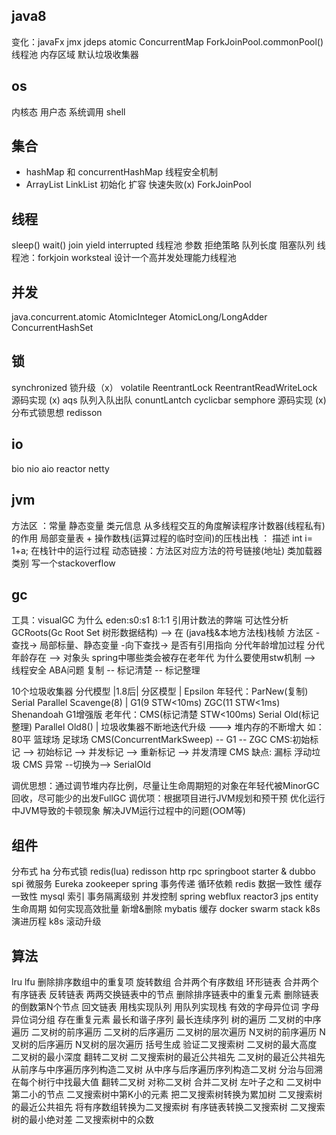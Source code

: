 ## java8
变化：javaFx jmx jdeps atomic ConcurrentMap ForkJoinPool.commonPool() 线程池 内存区域 默认垃圾收集器

## os
内核态 用户态 系统调用 shell

## 集合
- hashMap 和 concurrentHashMap 线程安全机制
- ArrayList LinkList 初始化 扩容 快速失败(x)
  ForkJoinPool
## 线程
sleep() wait() join yield interrupted
线程池 参数 拒绝策略 队列长度 阻塞队列
线程池：forkjoin worksteal 
设计一个高并发处理能力线程池

## 并发
java.concurrent.atomic
AtomicInteger AtomicLong/LongAdder
ConcurrentHashSet

## 锁
synchronized 锁升级（x）
volatile
ReentrantLock ReentrantReadWriteLock 源码实现 (x)
aqs 队列入队出队
conuntLantch cyclicbar semphore 源码实现 (x)
分布式锁思想 redisson

## io
bio nio aio
reactor netty

## jvm
方法区 ：常量 静态变量 类元信息
从多线程交互的角度解读程序计数器(线程私有)的作用
局部变量表 + 操作数栈(运算过程的临时空间)的压栈出栈 ： 描述 int i= 1+a; 在栈针中的运行过程
动态链接：方法区对应方法的符号链接(地址)
类加载器类别
写一个stackoverflow

## gc
工具：visualGC
为什么 eden:s0:s1 8:1:1
引用计数法的弊端
可达性分析 GCRoots(Gc Root Set 树形数据结构) --> 在 (java栈&本地方法栈)栈帧 方法区 -查找-> 局部标量、静态变量 -向下查找-> 是否有引用指向
分代年龄增加过程
分代年龄存在 --> 对象头
spring中哪些类会被存在老年代
为什么要使用stw机制 --> 线程安全 ABA问题
复制 -- 标记清楚 -- 标记整理

10个垃圾收集器
分代模型 |1.8后| 分区模型                                                            |                   Epsilon
年轻代：ParNew(复制)               Serial                   Parallel Scavenge(8)    |  G1(9 STW<10ms)   ZGC(11 STW<1ms)      Shenandoah G1增强版
老年代：CMS(标记清楚 STW<100ms)     Serial Old(标记整理)      Parallel Old8()         |
垃圾收集器不断地迭代升级 ---> 堆内存的不断增大 如：80平 篮球场 足球场
CMS(ConcurrentMarkSweep) -- G1 -- ZGC
CMS:初始标记 --> 初始标记 --> 并发标记 --> 重新标记 --> 并发清理
CMS 缺点: 漏标 浮动垃圾
CMS 异常 --切换为--> SerialOld

调优思想：通过调节堆内存比例，尽量让生命周期短的对象在年轻代被MinorGC回收，尽可能少的出发FullGC
调优项：根据项目进行JVM规划和预干预 优化运行中JVM导致的卡顿现象 解决JVM运行过程中的问题(OOM等)

## 组件
分布式 ha
分布式锁 redis(lua) redisson
http rpc
springboot starter & dubbo spi
微服务 Eureka zookeeper
spring 事务传递 循环依赖
redis 数据一致性 缓存一致性
mysql 索引 事务隔离级别 并发控制
spring webflux reactor3
jps entity 生命周期 如何实现高效批量 新增&删除
mybatis 缓存
docker swarm stack k8s 演进历程
k8s 滚动升级

## 算法
lru
lfu
删除排序数组中的重复项
旋转数组
合并两个有序数组
环形链表
合并两个有序链表
反转链表
两两交换链表中的节点
删除排序链表中的重复元素
删除链表的倒数第N个节点
回文链表
用栈实现队列
用队列实现栈
有效的字母异位词
字母异位词分组
存在重复元素
最长和谐子序列
最长连续序列
树的遍历
二叉树的中序遍历
二叉树的前序遍历
二叉树的后序遍历
二叉树的层次遍历
N叉树的前序遍历
N叉树的后序遍历
N叉树的层次遍历
括号生成
验证二叉搜索树
二叉树的最大高度
二叉树的最小深度
翻转二叉树
二叉搜索树的最近公共祖先
二叉树的最近公共祖先
从前序与中序遍历序列构造二叉树
从中序与后序遍历序列构造二叉树
分治与回溯
在每个树行中找最大值
翻转二叉树
对称二叉树
合并二叉树
左叶子之和
二叉树中第二小的节点
二叉搜索树中第K小的元素
把二叉搜索树转换为累加树
二叉搜索树的最近公共祖先
将有序数组转换为二叉搜索树
有序链表转换二叉搜索树
二叉搜索树的最小绝对差
二叉搜索树中的众数

